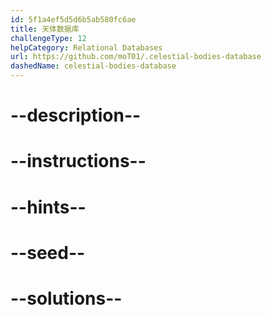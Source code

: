 ```yaml
---
id: 5f1a4ef5d5d6b5ab580fc6ae
title: 天体数据库
challengeType: 12
helpCategory: Relational Databases
url: https://github.com/moT01/.celestial-bodies-database
dashedName: celestial-bodies-database
---
```


# --description--

# --instructions--

# --hints--

# --seed--

# --solutions--

